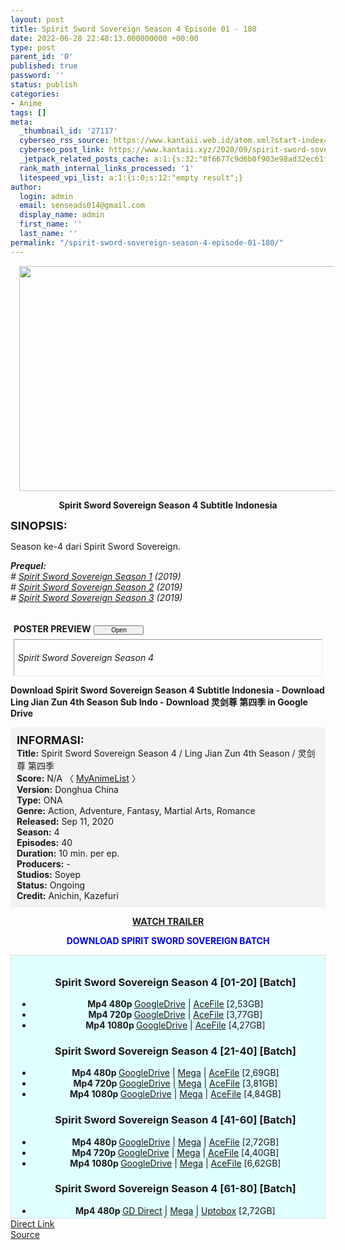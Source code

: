 ```yaml
---
layout: post
title: Spirit Sword Sovereign Season 4 Episode 01 - 180
date: 2022-06-28 22:48:13.000000000 +00:00
type: post
parent_id: '0'
published: true
password: ''
status: publish
categories:
- Anime
tags: []
meta:
  _thumbnail_id: '27117'
  cyberseo_rss_source: https://www.kantaii.web.id/atom.xml?start-index=1&max-results=150
  cyberseo_post_link: https://www.kantaii.xyz/2020/09/spirit-sword-sovereign-season-4.html
  _jetpack_related_posts_cache: a:1:{s:32:"8f6677c9d6b0f903e98ad32ec61f8deb";a:2:{s:7:"expires";i:1663419162;s:7:"payload";a:3:{i:0;a:1:{s:2:"id";i:29373;}i:1;a:1:{s:2:"id";i:29533;}i:2;a:1:{s:2:"id";i:28943;}}}}
  rank_math_internal_links_processed: '1'
  litespeed_vpi_list: a:1:{i:0;s:12:"empty result";}
author:
  login: admin
  email: senseads014@gmail.com
  display_name: admin
  first_name: ''
  last_name: ''
permalink: "/spirit-sword-sovereign-season-4-episode-01-180/"
---
```

<div class="separator" style="clear: both; text-align: center;"><a href="https://blogger.googleusercontent.com/img/b/R29vZ2xl/AVvXsEjQR7rPKhlHLQOpsiRIyWBzyu-Ivhp7CbK5tWZbnpJ4RyRRgCcSxslAd_VA1SOO82AByuFzL9R0o-5SIAEbvg4GbnWYTPISZTD9rMAwX2uKiapmlWXd_TMQHVpb0HZZGD7in9fg8MG5H-Ki0bO2A2fvW-bPwaseBTyPzR5WleAREYd1O4OjBq23WaLy/s1920/Spirit%20Sword%20Sovereign%20S4.jpg" style="margin-left: 1em; margin-right: 1em;"><img border="0" data-original-height="1080" data-original-width="1920" height="360" src="{{ site.baseurl }}/assets/2022/06/Spirit%20Sword%20Sovereign%20S4.jpg" width="640" /></a></div>
<p>
<div style="text-align: center;"><b>Spirit Sword Sovereign Season 4 Subtitle Indonesia</b></p>
</div>
<p><b><span style="font-size: large;">SINOPSIS:</span></b>
<div style="text-align: justify;">Season ke-4 dari Spirit Sword Sovereign.</p>
<p><i><b>Prequel:</b></i><br /><i># <a href="https://www.kantaii.xyz/2020/02/spirit-sword-sovereign-season-1-batch.html" target="_blank" rel="noopener">Spirit Sword Sovereign Season 1</a> (2019)</i><br /><i># <a href="https://www.kantaii.xyz/2020/02/spirit-sword-sovereign-season-2-batch.html" target="_blank" rel="noopener">Spirit Sword Sovereign Season 2</a> (2019)</i><br /><i># <a href="https://www.kantaii.xyz/2020/02/spirit-sword-sovereign-season-3.html" target="_blank" rel="noopener">Spirit Sword Sovereign Season 3</a> (2019)</i></p>
<div style="margin: 5px;">
<div class="smallfont" style="margin-bottom: 2px;"><a name="more"></a><span style="font-weight: bold;"><br />POSTER PREVIEW</span><input onclick="if (this.parentNode.parentNode.getElementsByTagName('div')[1].getElementsByTagName('div')[0].style.display != '') { this.parentNode.parentNode.getElementsByTagName('div')[1].getElementsByTagName('div')[0].style.display = ''; this.innerText = ''; this.value = ' Close..'; } else { this.parentNode.parentNode.getElementsByTagName('div')[1].getElementsByTagName('div')[0].style.display = 'none'; this.innerText = ''; this.value = ' Clik Here'; }" style="font-size: 10px; margin: 5px; padding: 0px; width: 80px;" type="button" value="Open" /></div>
<div class="alt2" style="border: 1px inset; margin: 0px; padding: 6px;">
<div style="display: none;">
<div class="separator" style="clear: both; text-align: center;"><a href="https://blogger.googleusercontent.com/img/b/R29vZ2xl/AVvXsEhvvc7QMtfGAEr5bXMFT9DvhGw8mz1SwPEVspaGR-Ddj21sxmFFJowq9qVYoCc4Haw3iE_FnvVpQHTV5F2M5cCSdqu0f0q9-owTQB2RtSeKLXmQBc1mcoNlMjx0uyLGjUXKN8tszndWswuILtYgFwdILRTebDIIDp6JJ-U6KYQxyL8ngqkczq6k0-vF/s1135/Spirit%20Sword%20Sovereign%20S4%20Poster%206.jpg" style="margin-left: 1em; margin-right: 1em;"><img border="0" data-original-height="640" data-original-width="1135" height="360" src="{{ site.baseurl }}/assets/2022/06/Spirit%20Sword%20Sovereign%20S4%20Poster%206.jpg" width="640" /></a></div>
<p>
<div class="separator" style="clear: both; text-align: center;"><a href="https://blogger.googleusercontent.com/img/b/R29vZ2xl/AVvXsEgkDprcIVIN3y_XKCwRPEZrB6f2UvuKhHYnPP9XEgtaNDQdeF_v_Jp6mb2Dkw3kfQDCzDW6NJ0fY_iF8wRXVZtDREr7rZ-HhsA1BCV0UJ8q_I8TP9v_qmBnxitmCFgzKJJErWfJi_kjQ2c8dLr9un-wtfqXakZzlRxZFnG0ROCnjJhHe_MdgInePevI/s1280/Spirit%20Sword%20Sovereign%20S4%20Poster%205.jpg" style="margin-left: 1em; margin-right: 1em;"><img border="0" data-original-height="720" data-original-width="1280" height="360" src="{{ site.baseurl }}/assets/2022/06/Spirit%20Sword%20Sovereign%20S4%20Poster%205.jpg" width="640" /></a></div>
<p>
<div class="separator" style="clear: both; text-align: center;"><a href="https://blogger.googleusercontent.com/img/b/R29vZ2xl/AVvXsEhLXiZFml6jsLKQ1ur3z953GmsMK6XLaSYcMSTINUZVewPS6SXUVCbwu_gTsLt70UiM96ZsROxRYMZEfI7CvSWRaMf_ezv_fh-ekj16_ZL_EAUbZ6BF5yJUC5vKOyEvtfoL5GnYGqKgbzMIE25Mh3Lw2lFRCQRFtgzH1JrYZL8mRjrQKNaGlQeppjwY/s1280/Spirit%20Sword%20Sovereign%20S4%20Poster%204.jpg" style="margin-left: 1em; margin-right: 1em;"><img border="0" data-original-height="720" data-original-width="1280" height="360" src="{{ site.baseurl }}/assets/2022/06/Spirit%20Sword%20Sovereign%20S4%20Poster%204.jpg" width="640" /></a></div>
<p>
<div class="separator" style="clear: both; text-align: center;"><a href="https://blogger.googleusercontent.com/img/b/R29vZ2xl/AVvXsEiot-oNR3CDOY2gFjIJAhuEd5O_BUUCG3MzMchlj15X-0UwyUsBGBycMXsWaMOhNQucfymn0kd2a4c6VFpZFT6T3pZ506UuxCPOsUQgKkF2KSn64Ck6NtA4L3liSq9W4aYsJ8dR1hBUeB9yOiX7eVEK3RSvKHnL_hZbe81TZ7vyfWgZeVY91lmG5n1b/s1376/Spirit%20Sword%20Sovereign%20S4%20Poster%203.jpg" style="margin-left: 1em; margin-right: 1em;"><img border="0" data-original-height="807" data-original-width="1376" height="376" src="{{ site.baseurl }}/assets/2022/06/Spirit%20Sword%20Sovereign%20S4%20Poster%203.jpg" width="640" /></a></div>
<p>
<div class="separator" style="clear: both; text-align: center;"><a href="https://1.bp.blogspot.com/-56O7zTu6EnQ/X1gKK5zJBZI/AAAAAAAADEc/1sh1LkeAb4Ml2S5tAiW8FcObu21PVsWggCLcBGAsYHQ/s1600/Spirit%2BSword%2BSovereign%2BS4%2Ba.jpg" style="margin-left: 1em; margin-right: 1em;"><img border="0" data-original-height="575" data-original-width="1427" height="256" src="{{ site.baseurl }}/assets/2022/06/Spirit%2BSword%2BSovereign%2BS4%2Ba.jpg" width="640" /></a></div>
<p>
<div class="separator" style="clear: both; text-align: center;"><a href="https://1.bp.blogspot.com/-LEbLgpZO18U/X1gKLernFCI/AAAAAAAADEg/Ia-SePefqk4XNBVLzmWIaTqKMHoGqaxigCLcBGAsYHQ/s1600/Spirit%2BSword%2BSovereign%2BS4%2Bc.jpg" style="margin-left: 1em; margin-right: 1em;"><img border="0" data-original-height="900" data-original-width="1600" height="360" src="{{ site.baseurl }}/assets/2022/06/Spirit%2BSword%2BSovereign%2BS4%2Bc.jpg" width="640" /></a></div>
<p>
<div class="separator" style="clear: both; text-align: center;"><a href="https://1.bp.blogspot.com/-93z620zeRq8/X1gKLc9IasI/AAAAAAAADEk/Y-DgePXhBmsOiFvu6A8viFfqqROcdxEcACLcBGAsYHQ/s1600/Spirit%2BSword%2BSovereign%2BS4%2Bd.jpg" style="margin-left: 1em; margin-right: 1em;"><img border="0" data-original-height="900" data-original-width="1600" height="360" src="{{ site.baseurl }}/assets/2022/06/Spirit%2BSword%2BSovereign%2BS4%2Bd.jpg" width="640" /></a></div>
<p> 
<div class="separator" style="clear: both; text-align: center;"><a href="https://1.bp.blogspot.com/-DiM4g8pAT_M/X7fJZRBYYLI/AAAAAAAADVI/lObUhIcV0AYoD1HqXvkSW9ED3J74AOgOwCLcBGAsYHQ/s1280/Spirit%2BSword%2BSovereign%2BS4%2Bg.jpg" style="margin-left: 1em; margin-right: 1em;"><img border="0" data-original-height="720" data-original-width="1280" height="360" src="{{ site.baseurl }}/assets/2022/06/Spirit%2BSword%2BSovereign%2BS4%2Bg.jpg" width="640" /></a></div>
<p>
<div class="separator" style="clear: both; text-align: center;"><a href="https://1.bp.blogspot.com/-3zsS_Gl8VvA/X7fJZhdPWzI/AAAAAAAADVQ/3-6s_Xko12EE5v6n_dgW4AtcFhd93ABqACLcBGAsYHQ/s1280/Spirit%2BSword%2BSovereign%2BS4%2Bf.jpg" style="margin-left: 1em; margin-right: 1em;"><img border="0" data-original-height="720" data-original-width="1280" height="360" src="{{ site.baseurl }}/assets/2022/06/Spirit%2BSword%2BSovereign%2BS4%2Bf.jpg" width="640" /></a></div>
<p>
<div class="separator" style="clear: both; text-align: center;"><a href="https://1.bp.blogspot.com/-Am4_f8KZl_s/X7fJZQ_vECI/AAAAAAAADVM/G0gooe54Uh0-W4YEcrzs2YdR4uCADTIXQCLcBGAsYHQ/s1920/Spirit%2BSword%2BSovereign%2BS4%2Be.jpg" style="margin-left: 1em; margin-right: 1em;"><img border="0" data-original-height="1080" data-original-width="1920" height="360" src="{{ site.baseurl }}/assets/2022/06/Spirit%2BSword%2BSovereign%2BS4%2Be.jpg" width="640" /></a></div>
<p>
<div class="separator" style="clear: both; text-align: center;"><a href="https://1.bp.blogspot.com/-NWbL6NB1Dro/X8a7flVaf9I/AAAAAAAADZ8/b8GZrdJNHOgVakmhHK6Fxa7thHXxZBwLgCLcBGAsYHQ/s1361/Spirit%2BSword%2BSovereign%2BS4%2BEp%2B27%2Ba.png" style="margin-left: 1em; margin-right: 1em;"><img border="0" data-original-height="766" data-original-width="1361" height="360" src="{{ site.baseurl }}/assets/2022/06/Spirit%2BSword%2BSovereign%2BS4%2BEp%2B27%2Ba.png" width="640" /></a></div>
<p>
<div class="separator" style="clear: both; text-align: center;"><a href="https://1.bp.blogspot.com/-Hh5GgHX4acs/X8a7YGm3oVI/AAAAAAAADZ4/9Hb8Rw3eVxQ8DakJnxnhO8d-Xs5oz3inACLcBGAsYHQ/s1365/Spirit%2BSword%2BSovereign%2BS4%2BEp%2B28%2Ba.jpg" style="margin-left: 1em; margin-right: 1em;"><img border="0" data-original-height="767" data-original-width="1365" height="360" src="{{ site.baseurl }}/assets/2022/06/Spirit%2BSword%2BSovereign%2BS4%2BEp%2B28%2Ba.jpg" width="640" /></a></div>
<p> 
<div class="separator" style="clear: both; text-align: center;"><a href="https://1.bp.blogspot.com/-ag5gfOOvjqo/X8rAP0fXcxI/AAAAAAAADag/1heFilDSC3E1yrtJICfW48ZPBMYCHlVPQCLcBGAsYHQ/s1365/Spirit%2BSword%2BSovereign%2BS4%2BEp%2B29%2Ba.jpg" style="margin-left: 1em; margin-right: 1em;"><img border="0" data-original-height="765" data-original-width="1365" height="358" src="{{ site.baseurl }}/assets/2022/06/Spirit%2BSword%2BSovereign%2BS4%2BEp%2B29%2Ba.jpg" width="640" /></a></div>
<p> 
<div class="separator" style="clear: both; text-align: center;"><a href="https://1.bp.blogspot.com/-rcvRwClt578/X-ur9JfofKI/AAAAAAAADjc/e9XgvGTu2IcGtmpx1FuKyt_Jl0v8apUbQCLcBGAsYHQ/s1360/Spirit%2BSword%2BSovereign%2BS4%2BEp%2B36%2Ba.jpg" style="margin-left: 1em; margin-right: 1em;"><img border="0" data-original-height="761" data-original-width="1360" height="358" src="{{ site.baseurl }}/assets/2022/06/Spirit%2BSword%2BSovereign%2BS4%2BEp%2B36%2Ba.jpg" width="640" /></a></div>
<p> 
<div class="separator" style="clear: both; text-align: center;"><a href="https://1.bp.blogspot.com/-kE_geFgPFdM/X--jXDN4kkI/AAAAAAAADkc/xw7YF7PZresew86aC3rLFOWJy2JWd5X-ACLcBGAsYHQ/s1363/Spirit%2BSword%2BSovereign%2BS4%2BEp%2B37%2Ba.jpg" style="margin-left: 1em; margin-right: 1em;"><img border="0" data-original-height="765" data-original-width="1363" height="360" src="{{ site.baseurl }}/assets/2022/06/Spirit%2BSword%2BSovereign%2BS4%2BEp%2B37%2Ba.jpg" width="640" /></a></div>
<p> 
<div class="separator" style="clear: both; text-align: center;"><a href="https://1.bp.blogspot.com/-YLlpXryYN8g/X_Tl0DeGj0I/AAAAAAAADlg/dgXASrPZZNsESwSVHS2BmatK813teZV1QCLcBGAsYHQ/s1361/Spirit%2BSword%2BSovereign%2BS4%2BEp%2B38%2Bb.jpg" style="margin-left: 1em; margin-right: 1em;"><img border="0" data-original-height="764" data-original-width="1361" height="360" src="{{ site.baseurl }}/assets/2022/06/Spirit%2BSword%2BSovereign%2BS4%2BEp%2B38%2Bb.jpg" width="640" /></a></div>
<p>
<div class="separator" style="clear: both; text-align: center;"><a href="https://1.bp.blogspot.com/-v_b4IuTwHkI/X_Tl0D-waBI/AAAAAAAADlk/QmpZIbH8AVwOAr09C-gzwIdeosEN1imrwCLcBGAsYHQ/s1363/Spirit%2BSword%2BSovereign%2BS4%2BEp%2B38%2Ba.jpg" style="margin-left: 1em; margin-right: 1em;"><img border="0" data-original-height="767" data-original-width="1363" height="360" src="{{ site.baseurl }}/assets/2022/06/Spirit%2BSword%2BSovereign%2BS4%2BEp%2B38%2Ba.jpg" width="640" /></a></div>
<p> 
<div class="separator" style="clear: both; text-align: center;"><a href="https://1.bp.blogspot.com/-381PwYP8CF8/YAIdRwE_KpI/AAAAAAAADqU/LpCxk374Pr8Bye30ZxhLbrqga0llcr8lgCLcBGAsYHQ/s1280/Spirit%2BSword%2BSovereign%2BS4%2BEp%2B40%2Ba.jpg" style="margin-left: 1em; margin-right: 1em;"><img border="0" data-original-height="720" data-original-width="1280" height="360" src="{{ site.baseurl }}/assets/2022/06/Spirit%2BSword%2BSovereign%2BS4%2BEp%2B40%2Ba.jpg" width="640" /></a></div>
<p>
<div class="separator" style="clear: both; text-align: center;"><a href="https://1.bp.blogspot.com/-tiuBpEHjmiE/YAIdRxXKegI/AAAAAAAADqY/xeoA_4DD0TUrfOHFryylZRpWw-cVGb7eACLcBGAsYHQ/s1280/Spirit%2BSword%2BSovereign%2BS4%2BEp%2B41%2Ba.jpg" style="margin-left: 1em; margin-right: 1em;"><img border="0" data-original-height="720" data-original-width="1280" height="360" src="{{ site.baseurl }}/assets/2022/06/Spirit%2BSword%2BSovereign%2BS4%2BEp%2B41%2Ba.jpg" width="640" /></a></div>
<p>
<div class="separator" style="clear: both; text-align: center;"><a href="https://1.bp.blogspot.com/-CeUuOP9mHrk/YAoRJn0QPPI/AAAAAAAADr4/j_Ib8GyLX9ksk6pCA5OZXnl8sKM2DKlZwCLcBGAsYHQ/s1362/Spirit%2BSword%2BSovereign%2BS4%2BEp%2B42%2Ba.jpg" style="margin-left: 1em; margin-right: 1em;"><img border="0" data-original-height="764" data-original-width="1362" height="360" src="{{ site.baseurl }}/assets/2022/06/Spirit%2BSword%2BSovereign%2BS4%2BEp%2B42%2Ba.jpg" width="640" /></a></div>
<p> 
<div class="separator" style="clear: both; text-align: center;"><a href="https://1.bp.blogspot.com/-0Q9Q_8K3rAg/YA9Kkfwi6OI/AAAAAAAADtE/yOkzmrGbCNge5g19PwRT0dhfMIj_HbnsACLcBGAsYHQ/s1361/Spirit%2BSword%2BSovereign%2BS4%2BEp%2B43%2Ba.jpg" style="margin-left: 1em; margin-right: 1em;"><img border="0" data-original-height="766" data-original-width="1361" height="360" src="{{ site.baseurl }}/assets/2022/06/Spirit%2BSword%2BSovereign%2BS4%2BEp%2B43%2Ba.jpg" width="640" /></a></div>
<p> 
<div class="separator" style="clear: both; text-align: center;"><a href="https://blogger.googleusercontent.com/img/b/R29vZ2xl/AVvXsEjEHiOOWCKSVRCeT_ap2ArrHGodRm4B1SOiP_UCaPHVhXLTQB150RMyI_Yqgeeg-WeZrx2dTPtEekIBqYzJzaswoNrJjcAiR2psudiZSJWmi0L6868jBmfBwHEHeV_zHQN0lOxAm4plAoH59Rw1zHasNWxK56FB40kl1MeyOCtiq_kd07gSXDCnmT_Q/s1080/Spirit%20Sword%20Sovereign%20S4%20Poster%202.jpg" style="margin-left: 1em; margin-right: 1em;"><img border="0" data-original-height="1080" data-original-width="770" height="640" src="{{ site.baseurl }}/assets/2022/06/Spirit%20Sword%20Sovereign%20S4%20Poster%202.jpg" width="456" /></a></div>
<p>
<div class="separator" style="clear: both; text-align: center;"><a href="https://blogger.googleusercontent.com/img/b/R29vZ2xl/AVvXsEjobXo100zrPxNR_U8jl6s8rzNpxOn2yvd84BCYwNRwbyc3ekatNRKQwx48NEarfXdo6OHqqdhLb72VrcwEiNBAluR3f2z75Mv37wlZ0pziDHNAPUJknzqRe8nvtOs62AgFWQo_oc5kAjjJZVVFxcFhdq25XiGbjnO_YKu7iwUAkwEaOgcnpheMmhf-/s1080/Spirit%20Sword%20Sovereign%20S4%20Poster%201.jpg" style="margin-left: 1em; margin-right: 1em;"><img border="0" data-original-height="1080" data-original-width="770" height="640" src="{{ site.baseurl }}/assets/2022/06/Spirit%20Sword%20Sovereign%20S4%20Poster%201.jpg" width="456" /></a></div>
<p></div>
<p><em>Spirit Sword Sovereign Season 4</em></div>
</div>
</div>
<p><b>Download Spirit Sword Sovereign Season 4 Subtitle Indonesia - Download Ling Jian Zun 4th Season Sub Indo - Download 灵剑尊 第四季 in Google Drive</b></p>
<div style="background-color: #f3f3f3; padding: 10px; text-align: left;"><b><span style="font-size: large;">INFORMASI:</span></b><br /><b>Title:</b> Spirit Sword Sovereign Season 4 / Ling Jian Zun 4th Season / 灵剑尊 第四季<br /><b>Score:</b> N/A 〈 <a href="https://myanimelist.net/anime/41884/Ling_Jian_Zun_4th_Season" target="_blank" rel="noopener">MyAnimeList</a> 〉<br /><b>Version:</b> Donghua China<br /><b>Type:</b> ONA<br /><b>Genre:</b> Action, Adventure, Fantasy, Martial Arts, Romance<br /><b>Released:</b> Sep 11, 2020<br /><b>Season:</b> 4<br /><b>Episodes:</b> 40<br /><b>Duration:</b> 10 min. per ep.<br /><b>Producers:</b> -<br /><b>Studios:</b> Soyep<br /><b>Status:</b> Ongoing<br /><b>Credit:</b> Anichin, Kazefuri</div>
<p>
<div style="text-align: center;"><b><a href="https://www.youtube.com/watch?v=h5_jWVcIL-s" target="_blank" rel="noopener">WATCH TRAILER</a></b></div>
<p>
<div style="text-align: center;"><b><span style="color: blue;">DOWNLOAD SPIRIT SWORD SOVEREIGN BATCH</span></b></div>
<p>
<div style="background-color: lightcyan; border: 1px double rgb(222, 222, 222); height: 400px; overflow: auto; padding: 10px; text-align: left; width: auto;">
<div class="dl">
<ul />
<h3 style="text-align: center;">Spirit Sword Sovereign Season 4 [01-20] [Batch]</h3>
<li style="text-align: center;"><b>Mp4 480p </b><a href="https://semawur.com/FZF1rQgpph9v" target="_blank" rel="noopener">GoogleDrive</a> | <a href="https://apk.miuiku.com/uRSrx" target="_blank" rel="noopener">AceFile</a> [2,53GB]</li>
<li style="text-align: center;"><b>Mp4 720p </b><a href="https://semawur.com/uZo2aY" target="_blank" rel="noopener">GoogleDrive</a> | <a href="https://apk.miuiku.com/fNU6ly" target="_blank" rel="noopener">AceFile</a> [3,77GB]</li>
<li style="text-align: center;"><b>Mp4 1080p </b><a href="https://semawur.com/M5Ml8m89Wd" target="_blank" rel="noopener">GoogleDrive</a> | <a href="https://apk.miuiku.com/iPYXXOE" target="_blank" rel="noopener">AceFile</a> [4,27GB]</li></div>
<div class="dl">
<ul />
<h3 style="text-align: center;">Spirit Sword Sovereign Season 4 [21-40] [Batch]</h3>
<li style="text-align: center;"><b>Mp4 480p </b><a href="https://semawur.com/eBJJiKjCf" target="_blank" rel="noopener">GoogleDrive</a> | <a href="https://semawur.com/0jNA" target="_blank" rel="noopener">Mega</a> | <a href="https://apk.miuiku.com/x2Bqijnp" target="_blank" rel="noopener">AceFile</a> [2,69GB]</li>
<li style="text-align: center;"><b>Mp4 720p </b><a href="https://semawur.com/Tn6BhZQY" target="_blank" rel="noopener">GoogleDrive</a> | <a href="https://semawur.com/P2DG" target="_blank" rel="noopener">Mega</a> | <a href="https://apk.miuiku.com/w0yrrdN" target="_blank" rel="noopener">AceFile</a> [3,81GB]</li>
<li style="text-align: center;"><b>Mp4 1080p </b><a href="https://semawur.com/zifcgd9k5o" target="_blank" rel="noopener">GoogleDrive</a> | <a href="https://semawur.com/JmKb" target="_blank" rel="noopener">Mega</a> | <a href="https://apk.miuiku.com/CQbac" target="_blank" rel="noopener">AceFile</a> [4,84GB]</li></div>
<div class="dl">
<ul />
<h3 style="text-align: center;">Spirit Sword Sovereign Season 4 [41-60] [Batch]</h3>
<li style="text-align: center;"><b>Mp4 480p </b><a href="https://apk.miuiku.com/3U3UxL" target="_blank" rel="noopener">GoogleDrive</a> | <a href="https://semawur.com/Ho7ah" target="_blank" rel="noopener">Mega</a> | <a href="https://apk.miuiku.com/yEl9C" target="_blank" rel="noopener">AceFile</a> [2,72GB]</li>
<li style="text-align: center;"><b>Mp4 720p </b><a href="https://apk.miuiku.com/oV6L" target="_blank" rel="noopener">GoogleDrive</a> | <a href="https://semawur.com/Qvkp" target="_blank" rel="noopener">Mega</a> | <a href="https://apk.miuiku.com/3MdALNjkdD" target="_blank" rel="noopener">AceFile</a> [4,40GB]</li>
<li style="text-align: center;"><b>Mp4 1080p </b><a href="https://apk.miuiku.com/CDz98L6" target="_blank" rel="noopener">GoogleDrive</a> | <a href="https://semawur.com/frGYaOHaq2Qq" target="_blank" rel="noopener">Mega</a> | <a href="https://apk.miuiku.com/rG4DOWPIOG" target="_blank" rel="noopener">AceFile</a> [6,62GB]</li></div>
<div class="dl">
<ul />
<h3 style="text-align: center;">Spirit Sword Sovereign Season 4 [61-80] [Batch]</h3>
<li style="text-align: center;"><b>Mp4 480p </b><a href="https://semawur.com/RYXXvekNFu2v" target="_blank" rel="noopener">GD Direct</a> | <a href="https://apk.miuiku.com/suUhUk" target="_blank" rel="noopener">Mega</a> | <a href="https://semawur.com/BSHaAIcb" target="_blank" rel="noopener">Uptobox</a> [2,72GB]</li>
<li style="text-align: center;"><b>Mp4 720p </b><a href="https://semawur.com/FjlI1IIWop" target="_blank" rel="noopener">GD Direct</a> | <a href="https://apk.miuiku.com/MOiD" target="_blank" rel="noopener">Mega</a> | <a href="https://semawur.com/pM1rMGlIj" target="_blank" rel="noopener">Uptobox</a> [4,40GB]</li>
<li style="text-align: center;"><b>Mp4 1080p </b><a href="https://semawur.com/9Xvrh2Db6pd" target="_blank" rel="noopener">GD Direct</a> | <a href="https://apk.miuiku.com/Wuqsixu" target="_blank" rel="noopener">Mega</a> | <a href="https://semawur.com/3ZMz" target="_blank" rel="noopener">Uptobox</a> [6,62GB]</li></div>
<div class="dl">
<ul />
<h3 style="text-align: center;">Spirit Sword Sovereign Season 4 [81-100] [Batch]</h3>
<li style="text-align: center;"><b>Mp4 480p </b><a href="https://apk.miuiku.com/myNTeSp16s" target="_blank" rel="noopener">GoogleDrive</a> | <a href="https://semawur.com/4R9XZpLIVpgn" target="_blank" rel="noopener">Acefile</a> | <a href="https://apk.miuiku.com/CuHluSQoxK" target="_blank" rel="noopener">Uptobox</a> [2,17GB]</li>
<li style="text-align: center;"><b>Mp4 720p </b><a href="https://apk.miuiku.com/9HBWWOdQYQ" target="_blank" rel="noopener">GoogleDrive</a> | <a href="https://semawur.com/mRfAt0AHCC" target="_blank" rel="noopener">Acefile</a> | <a href="https://apk.miuiku.com/58lKMynUD4" target="_blank" rel="noopener">Uptobox</a> [4,00GB]</li>
<li style="text-align: center;"><b>Mp4 1080p </b><a href="https://apk.miuiku.com/Apaqutm" target="_blank" rel="noopener">GoogleDrive</a> | <a href="https://semawur.com/Sup8xYp7xsz" target="_blank" rel="noopener">Acefile</a> | <a href="https://apk.miuiku.com/AiGk" target="_blank" rel="noopener">Uptobox</a> [6,10GB]</li></div>
<div class="dl">
<ul />
<h3 style="text-align: center;">Spirit Sword Sovereign Season 4 [101-120] [Batch]</h3>
<li style="text-align: center;"><b>Mp4 480p </b><a href="https://cararegistrasi.com/RtucgMWMhvc" target="_blank" rel="noopener">Mega</a> | <a href="https://apk.miuiku.com/4JdmM" target="_blank" rel="noopener">Uptobox</a> | <a href="https://cararegistrasi.com/To2L7g0lLwOn" target="_blank" rel="noopener">OneDrive</a> [2,15GB]</li>
<li style="text-align: center;"><b>Mp4 720p </b><a href="https://cararegistrasi.com/Ju9h6fqtHgy2" target="_blank" rel="noopener">Mega</a> | <a href="https://apk.miuiku.com/P42Q" target="_blank" rel="noopener">Uptobox</a> | <a href="https://cararegistrasi.com/UNTcSuA6TwgU" target="_blank" rel="noopener">OneDrive</a> [3,95GB]</li>
<li style="text-align: center;"><b>Mp4 1080p </b><a href="https://cararegistrasi.com/RGwbqt" target="_blank" rel="noopener">Mega</a> | <a href="https://apk.miuiku.com/xMGR311r" target="_blank" rel="noopener">Uptobox</a> | <a href="https://cararegistrasi.com/kHQKLAZpgUXJ" target="_blank" rel="noopener">OneDrive</a> [5,96GB]</li></div>
<div class="dl">
<ul />
<h3 style="text-align: center;">Spirit Sword Sovereign Season 4 [121-140] [Batch]</h3>
<li style="text-align: center;"><b>Mp4 480p </b><a href="https://apk.miuiku.com/oDmgfjPPb" target="_blank" rel="noopener">Mega</a> | <a href="https://cararegistrasi.com/jY7R" target="_blank" rel="noopener">Uptobox</a> | <a href="https://apk.miuiku.com/YLOhE" target="_blank" rel="noopener">OneDrive</a> [1,83GB]</li>
<li style="text-align: center;"><b>Mp4 720p </b><a href="https://apk.miuiku.com/RB4LBfEFV9" target="_blank" rel="noopener">Mega</a> | <a href="https://cararegistrasi.com/9K2weCdQ" target="_blank" rel="noopener">Uptobox</a> | <a href="https://apk.miuiku.com/LagdgBk" target="_blank" rel="noopener">OneDrive</a> [3,47GB]</li>
<li style="text-align: center;"><b>Mp4 1080p </b><a href="https://apk.miuiku.com/TuQ9nhs8B" target="_blank" rel="noopener">Mega</a> | <a href="https://cararegistrasi.com/QNYSF1Q" target="_blank" rel="noopener">Uptobox</a> | <a href="https://apk.miuiku.com/FmEGCde1" target="_blank" rel="noopener">OneDrive</a> [5,64GB]</li></div>
<div class="dl">
<ul />
<h3 style="text-align: center;">Spirit Sword Sovereign Season 4 [141-160] [Batch]</h3>
<li style="text-align: center;"><b>Mp4 480p </b><a href="https://semawur.com/pT2hAp" target="_blank" rel="noopener">Acefile</a> | <a href="https://semawur.com/I7aTzQ" target="_blank" rel="noopener">Racaty</a> | <a href="https://semawur.com/pqikKVPtnI" target="_blank" rel="noopener">Mega</a> [1,77GB]</li>
<li style="text-align: center;"><b>Mp4 720p </b><a href="https://semawur.com/RYN7vT7yaW" target="_blank" rel="noopener">Acefile</a> | <a href="https://semawur.com/6aKK" target="_blank" rel="noopener">Racaty</a> | <a href="https://semawur.com/Ic3XrpT" target="_blank" rel="noopener">Mega</a> [3,52GB]</li>
<li style="text-align: center;"><b>Mp4 1080p </b><a href="https://semawur.com/nfXmL" target="_blank" rel="noopener">Acefile</a> | <a href="https://semawur.com/ZXgkuk" target="_blank" rel="noopener">Racaty</a> | <a href="https://semawur.com/cBoKJetTLc1" target="_blank" rel="noopener">Mega</a> [5,51GB]</li></div>
<div class="dl">
<ul />
<h3 style="text-align: center;">Spirit Sword Sovereign Season 4 [161-180] [Batch]</h3>
<li style="text-align: center;"><b>Mp4 480p </b><a href="https://semawur.com/VWGYBoV" target="_blank" rel="noopener">Mega</a> | <a href="https://semawur.com/b8ALvQJehw3" target="_blank" rel="noopener">Uptobox</a> | <a href="https://semawur.com/Z2NisMUrm" target="_blank" rel="noopener">OneDrive</a> [1,61GB]</li>
<li style="text-align: center;"><b>Mp4 720p </b><a href="https://semawur.com/BPIflP" target="_blank" rel="noopener">Mega</a> | <a href="https://semawur.com/p44g" target="_blank" rel="noopener">Uptobox</a> | <a href="https://semawur.com/v57WPb7aIid" target="_blank" rel="noopener">OneDrive</a> [3,07GB]</li>
<li style="text-align: center;"><b>Mp4 1080p </b><a href="https://semawur.com/GwLkxbG" target="_blank" rel="noopener">Mega</a> | <a href="https://semawur.com/WxmFKPkh7S" target="_blank" rel="noopener">Uptobox</a> | <a href="https://semawur.com/ip6NUGj" target="_blank" rel="noopener">OneDrive</a> [4,83GB]</li></div>
</p></div>
<link rel="stylesheet" href="https://cdnjs.cloudflare.com/ajax/libs/font-awesome/4.7.0/css/font-awesome.min.css" />
<div class="divbtn"> <a href="https://handymansurrender.com/fihup8buzv?key=94550f7ce39444073321dde3b8782f97" class="btn"><i class="fa fa-download"></i> Direct Link</a> <br /><a href="https://www.kantaii.xyz/2020/09/spirit-sword-sovereign-season-4.html">Source</a> </div>
